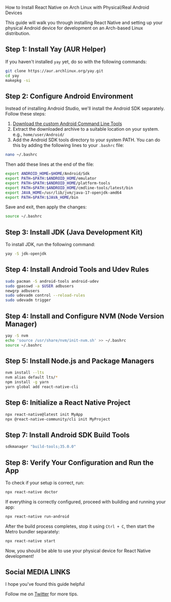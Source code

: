  How to Install React Native on Arch Linux with Physical/Real Android Devices 

This guide will walk you through installing React Native and setting up your physical Android device for development on an Arch-based Linux distribution.

## Step 1: Install Yay (AUR Helper)
If you haven't installed `yay` yet, do so with the following commands:
```sh
git clone https://aur.archlinux.org/yay.git
cd yay
makepkg -si
```

## Step 2: Configure Android Environment
Instead of installing Android Studio, we'll install the Android SDK separately. Follow these steps:

1. [Download the custom Android Command Line Tools](https://github.com/1xrohit/Setup-ReactNative-on-Ubuntu-without-Android-Studio/releases/download/AndroidSDK/Android.zip)
2. Extract the downloaded archive to a suitable location on your system. e.g., `home/user/Android/`
3. Add the Android SDK tools directory to your system PATH. You can do this by adding the following lines to your `.bashrc` file:

```sh
nano ~/.bashrc
```

Then add these lines at the end of the file:

```sh
export ANDROID_HOME=$HOME/Android/Sdk
export PATH=$PATH:$ANDROID_HOME/emulator
export PATH=$PATH:$ANDROID_HOME/platform-tools
export PATH=$PATH:$ANDROID_HOME/cmdline-tools/latest/bin
export JAVA_HOME=/usr/lib/jvm/java-17-openjdk-amd64
export PATH=$PATH:$JAVA_HOME/bin
```

Save and exit, then apply the changes:
```sh
source ~/.bashrc
```

## Step 3: Install JDK (Java Development Kit)
To install JDK, run the following command:
```sh
yay -S jdk-openjdk
```

## Step 4: Install Android Tools and Udev Rules
```sh
sudo pacman -S android-tools android-udev 
sudo gpasswd -a $USER adbusers
newgrp adbusers 
sudo udevadm control --reload-rules
sudo udevadm trigger
```

## Step 4: Install and Configure NVM (Node Version Manager)
```sh
yay -S nvm
echo 'source /usr/share/nvm/init-nvm.sh' >> ~/.bashrc
source ~/.bashrc
```

## Step 5: Install Node.js and Package Managers
```sh
nvm install --lts
nvm alias default lts/*
npm install -g yarn
yarn global add react-native-cli
```

## Step 6: Initialize a React Native Project
```sh
npx react-native@latest init MyApp
npx @react-native-community/cli init MyProject
```

## Step 7: Install Android SDK Build Tools
```sh
sdkmanager "build-tools;35.0.0"
```

## Step 8: Verify Your Configuration and Run the App
To check if your setup is correct, run:
```sh
npx react-native doctor
```
If everything is correctly configured, proceed with building and running your app:
```sh
npx react-native run-android
```
After the build process completes, stop it using `Ctrl + C`, then start the Metro bundler separately:
```sh
npx react-native start
```

Now, you should be able to use your physical device for React Native development!

## Social MEDIA LINKS
I hope you've found this guide helpful

Follow me on [Twitter](https://x.com/1xrohit) for more tips.

